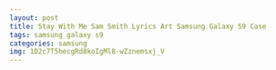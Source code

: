 ```yaml
---
layout: post
title: Stay With Me Sam Smith Lyrics Art Samsung Galaxy S9 Case
tags: samsung galaxy s9
categories: samsung
img: 1D2c7T5hecgRd8koIgMl8-wZznemsxj_V
---
```

